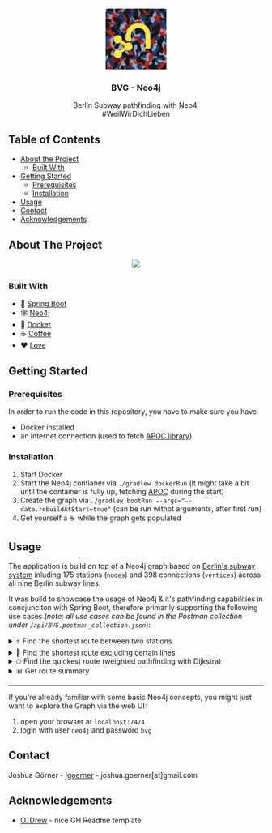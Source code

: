 <!-- PROJECT LOGO -->
<br />
<p align="center">
    <img src="images/logo.png" alt="Logo" width="120" height="120">
  <h3 align="center">BVG - Neo4j</h3>

  <p align="center">
    Berlin Subway pathfinding with Neo4j 
    <br>
    #WeilWirDichLieben
  </p>
</p>



<!-- TABLE OF CONTENTS -->
## Table of Contents

* [About the Project](#about-the-project)
  * [Built With](#built-with)
* [Getting Started](#getting-started)
  * [Prerequisites](#prerequisites)
  * [Installation](#installation)
* [Usage](#usage)
* [Contact](#contact)
* [Acknowledgements](#acknowledgements)



<!-- ABOUT THE PROJECT -->
## About The Project

<p align="center">
          <img src="images/about.gif">
</p>


### Built With
- 🌱 [Spring Boot](https://spring.io/projects/spring-boot)
- 🕸 [Neo4j](https://neo4j.com/)
- 🐳 [Docker](https://www.docker.com/)
- ☕️ [Coffee](https://www.buymeacoffee.com/jgoerner)
- ❤️ [Love](https://www.youtube.com/watch?v=NyoTvgPn0rU)


<!-- GETTING STARTED -->
## Getting Started

### Prerequisites

In order to run the code in this repository, you have to make sure you have 
- Docker installed
- an internet connection (used to fetch [APOC library](https://neo4j.com/developer/neo4j-apoc/))

### Installation

1. Start Docker
2. Start the Neo4j contianer via `./gradlew dockerRun` (it might take a bit until the container is fully up, fetching [APOC](https://neo4j.com/developer/neo4j-apoc/) during the start)
3. Create the graph via `./gradlew bootRun --args="--data.rebuildAtStart=true"` (can be run withot arguments, after first run)
4. Get yourself a ☕️ while the graph gets populated


<!-- USAGE EXAMPLES -->
## Usage

The application is build on top of a Neo4j graph based on [Berlin's subway system](https://en.wikipedia.org/wiki/Berlin_U-Bahn) inluding 175 stations (`nodes`) and 398 connections (`vertices`) across all nine Berlin subway lines. 

It was build to showcase the usage of Neo4j & it's pathfinding capabilities in concjunciton with Spring Boot, therefore primarily supporting the following use cases (_note: all use cases can be found in the Postman collection under `/api/BVG.postman_collection.json`_):

<details>

  <summary>⚡️ Find the shortest route between two stations</summary>
  If you simply want to find the shortest (in terms of number of stations) route between two stations, e.g.:


  ```curl
    [GET] http://localhost:8080/route?from=Alexanderplatz&to=Mehringdamm
  ```

  will yield

  <br>

  ```json
    {
    "segments": [
        {
            "from": {
                "name": "Alexanderplatz"
            },
            "to": {
                "name": "Jannowitzbrücke"
            },
            "line": "U8",
            "duration": 1
        },
        {
            "from": {
                "name": "Jannowitzbrücke"
            },
            "to": {
                "name": "Heinrich-Heine-Straße"
            },
            "line": "U8",
            "duration": 2
        },
        {
            "from": {
                "name": "Heinrich-Heine-Straße"
            },
            "to": {
                "name": "Moritzplatz"
            },
            "line": "U8",
            "duration": 1
        },
        {
            "from": {
                "name": "Moritzplatz"
            },
            "to": {
                "name": "Kottbusser Tor"
            },
            "line": "U8",
            "duration": 2
        },
        {
            "from": {
                "name": "Kottbusser Tor"
            },
            "to": {
                "name": "Prinzenstaße"
            },
            "line": "U3",
            "duration": 2
        },
        {
            "from": {
                "name": "Prinzenstaße"
            },
            "to": {
                "name": "Hallesches Tor"
            },
            "line": "U3",
            "duration": 2
        },
        {
            "from": {
                "name": "Hallesches Tor"
            },
            "to": {
                "name": "Mehringdamm"
            },
            "line": "U6",
            "duration": 2
        }
    ]
}
  ```
    
</details>

<details>

  <summary>🚫 Find the shortest route excluding certain lines</summary>
  If you simply want to find the shortest route between two stations without certain lines, e.g.:


  ```curl
    [GET] http://localhost:8080/route?from=Alexanderplatz&to=Mehringdamm&exclude=U8,U5
  ```

  will yield

  <br>

  ```json
  {
    "segments": [
        {
            "from": {
                "name": "Alexanderplatz"
            },
            "to": {
                "name": "Klosterstraße"
            },
            "line": "U2",
            "duration": 2
        },
        {
            "from": {
                "name": "Klosterstraße"
            },
            "to": {
                "name": "Märkisches Museum"
            },
            "line": "U2",
            "duration": 1
        },
        {
            "from": {
                "name": "Märkisches Museum"
            },
            "to": {
                "name": "Spittelmarkt"
            },
            "line": "U2",
            "duration": 2
        },
        {
            "from": {
                "name": "Spittelmarkt"
            },
            "to": {
                "name": "Hausvogteiplatz"
            },
            "line": "U2",
            "duration": 2
        },
        {
            "from": {
                "name": "Hausvogteiplatz"
            },
            "to": {
                "name": "Stadtmitte"
            },
            "line": "U2",
            "duration": 2
        },
        {
            "from": {
                "name": "Stadtmitte"
            },
            "to": {
                "name": "Kochstraße / Checkpoints Charlie"
            },
            "line": "U6",
            "duration": 1
        },
        {
            "from": {
                "name": "Kochstraße / Checkpoints Charlie"
            },
            "to": {
                "name": "Hallesches Tor"
            },
            "line": "U6",
            "duration": 1
        },
        {
            "from": {
                "name": "Hallesches Tor"
            },
            "to": {
                "name": "Mehringdamm"
            },
            "line": "U6",
            "duration": 2
        }
    ]
}
  ```
   
</details>

<details>

  <summary>⏱ Find the quickest route (weighted pathfinding with Dijkstra)</summary>
  If you simply want to find the fastest (in terms of number duration) route between two stations, e.g.:


  ```curl
    [GET] http://localhost:8080/route?from=Paradestraße&to=Boddinstraße&strategy=fastest
  ```

  will yield

  <br>

  ```json
    {
    "segments": [
        {
            "from": {
                "name": "Paradestraße"
            },
            "to": {
                "name": "Platz der Luftbrücke"
            },
            "line": "U6",
            "duration": 1
        },
        {
            "from": {
                "name": "Platz der Luftbrücke"
            },
            "to": {
                "name": "Mehringdamm"
            },
            "line": "U6",
            "duration": 2
        },
        {
            "from": {
                "name": "Mehringdamm"
            },
            "to": {
                "name": "Gneisenaustraße"
            },
            "line": "U7",
            "duration": 1
        },
        {
            "from": {
                "name": "Gneisenaustraße"
            },
            "to": {
                "name": "Südstern"
            },
            "line": "U7",
            "duration": 2
        },
        {
            "from": {
                "name": "Südstern"
            },
            "to": {
                "name": "Hermannplatz"
            },
            "line": "U7",
            "duration": 2
        },
        {
            "from": {
                "name": "Hermannplatz"
            },
            "to": {
                "name": "Boddinstraße"
            },
            "line": "U8",
            "duration": 1
        }
    ]
}
  ```
    
</details>

<details>

  <summary>📊 Get route summary</summary>
  If you're interested in some additional summary statistics, e.g.:


  ```curl
    [GET] http://localhost:8080/route?from=Paradestraße&to=Boddinstraße&summarized=true&strategy=fastest
  ```

  will yield

  <br>

  ```json
    {
    "segments": [
        {
            "from": {
                "name": "Paradestraße"
            },
            "to": {
                "name": "Platz der Luftbrücke"
            },
            "line": "U6",
            "duration": 1
        },
        {
            "from": {
                "name": "Platz der Luftbrücke"
            },
            "to": {
                "name": "Mehringdamm"
            },
            "line": "U6",
            "duration": 2
        },
        {
            "from": {
                "name": "Mehringdamm"
            },
            "to": {
                "name": "Gneisenaustraße"
            },
            "line": "U7",
            "duration": 1
        },
        {
            "from": {
                "name": "Gneisenaustraße"
            },
            "to": {
                "name": "Südstern"
            },
            "line": "U7",
            "duration": 2
        },
        {
            "from": {
                "name": "Südstern"
            },
            "to": {
                "name": "Hermannplatz"
            },
            "line": "U7",
            "duration": 2
        },
        {
            "from": {
                "name": "Hermannplatz"
            },
            "to": {
                "name": "Boddinstraße"
            },
            "line": "U8",
            "duration": 1
        }
    ],
    "stations": 7,
    "duration": 9,
    "strategy": "fastest"
}
  ```
   
    
</details>

---

If you're already familiar with some basic Neo4j concepts, you might just want to explore the Graph via the web UI:

1. open your browser at `localhost:7474`
2. login with user `neo4j` and password `bvg`

<!-- CONTACT -->
## Contact

Joshua Görner - [jgoerner](https://www.linkedin.com/in/jgoerner/) - joshua.goerner[at]gmail.com


<!-- ACKNOWLEDGEMENTS -->
## Acknowledgements
* [O. Drew](https://github.com/othneildrew/Best-README-Template) - nice GH Readme template
